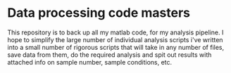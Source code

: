 # Data processing code masters

This repository is to back up all my matlab code, for my analysis pipeline. I hope to simplify the large number of individual analysis
scripts i've written into a small number of rigorous scripts that will take in any number of files, save data from 
them, do the required analysis and spit out results with attached info on sample number, sample conditions, etc.
